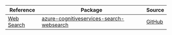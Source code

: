 | Reference | Package | Source |
|---|---|---|
|[Web Search](cognitiveservices-search-websearch-readme.md)|[azure-cognitiveservices-search-websearch](https://pypi.org/project/azure-cognitiveservices-search-websearch)|[GitHub](https://github.com/Azure/azure-sdk-for-python/blob/main/sdk/cognitiveservices/azure-cognitiveservices-search-websearch)|
